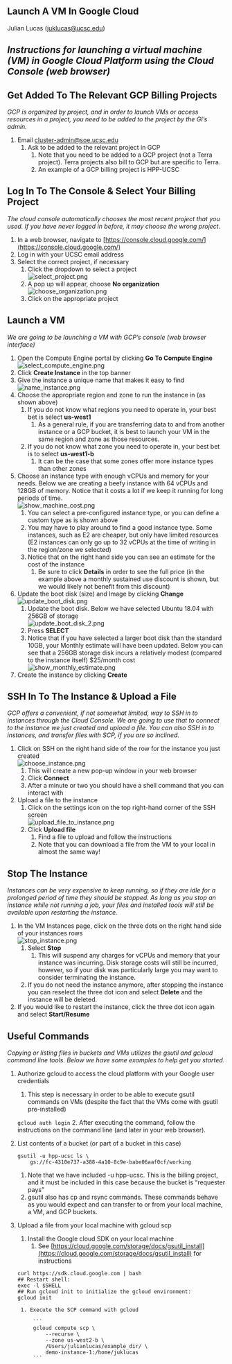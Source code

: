 ## Launch A VM In Google Cloud
Julian Lucas (juklucas@ucsc.edu)

_Instructions for launching a virtual machine (VM) in Google Cloud Platform using the Cloud Console (web browser)_
------------------
## **Get Added To The Relevant GCP Billing Projects**

_GCP is organized by project, and in order to launch VMs or access resources in a project, you need to be added to the project by the GI’s admin._


1. Email cluster-admin@soe.ucsc.edu
    1. Ask to be added to the relevant project in GCP
        1. Note that you need to be added to a GCP project (not a Terra project). Terra projects also bill to GCP but are specific to Terra.
        2. An example of a GCP billing project is HPP-UCSC

## **Log In To The Console & Select Your Billing Project**

_The cloud console automatically chooses the most recent project that you used. If you have never logged in before, it may choose the wrong project._


1. In a web browser, navigate to [https://console.cloud.google.com/](https://console.cloud.google.com/)
2. Log in with your UCSC email address
3. Select the correct project, if necessary
    1. Click the dropdown to select a project<br/>
    ![select_project.png](https://github.com/ucsc-cgp/training-resources/blob/main/GCP/launching_a_VM/images/select_project.png?raw=true)
    2. A pop up will appear, choose **No organization**<br/>
    ![choose_organization.png](https://github.com/ucsc-cgp/training-resources/blob/main/GCP/launching_a_VM/images/choose_organization.png?raw=true)<br/>
    3. Click on the appropriate project


## **Launch a VM**

_We are going to be launching a VM with GCP’s console (web browser interface)_


1. Open the Compute Engine portal by clicking **Go To Compute Engine**<br/>
![select_compute_engine.png](https://github.com/ucsc-cgp/training-resources/blob/main/GCP/launching_a_VM/images/select_compute_engine.png?raw=true)
2. Click **Create Instance** in the top banner
3. Give the instance a unique name that makes it easy to find<br/>
![name_instance.png](https://github.com/ucsc-cgp/training-resources/blob/main/GCP/launching_a_VM/images/name_instance.png?raw=true)
4. Choose the appropriate region and zone to run the instance in (as shown above)
    1. If you do not know what regions you need to operate in, your best bet is select **us-west1**
        1. As a general rule, if you are transferring data to and from another instance or a GCP bucket, it is best to launch your VM in the same region and zone as those resources. 
    2. If you do not know what zone you need to operate in, your best bet is to select **us-west1-b**
        1. It can be the case that some zones offer more instance types than other zones
5. Choose an instance type with enough vCPUs and memory for your needs. Below we are creating a beefy instance with 64 vCPUs and 128GB of memory. Notice that it costs a lot if we keep it running for long periods of time.<br/>
![show_machine_cost.png](https://github.com/ucsc-cgp/training-resources/blob/main/GCP/launching_a_VM/images/show_machine_cost.png?raw=true)
    1. You can select a pre-configured instance type, or you can define a custom type as is shown above
    2. You may have to play around to find a good instance type. Some instances, such as E2 are cheaper, but only have limited resources (E2 instances can only go up to 32 vCPUs at the time of writing in the region/zone we selected)
    3. Notice that on the right hand side you can see an estimate for the cost of the instance
        1. Be sure to click **Details** in order to see the full price (in the example above a monthly sustained use discount is shown, but we would likely not benefit from this discount)
6. Update the boot disk (size) and Image by clicking **Change**<br/>
![update_boot_disk.png](https://github.com/ucsc-cgp/training-resources/blob/main/GCP/launching_a_VM/images/update_boot_disk.png?raw=true)
	1. Update the boot disk. Below we have selected Ubuntu 18.04 with 256GB of storage<br/>
    ![update_boot_disk_2.png](https://github.com/ucsc-cgp/training-resources/blob/main/GCP/launching_a_VM/images/update_boot_disk_2.png?raw=true)
    2. Press **SELECT**
    3. Notice that if you have selected a larger boot disk than the standard 10GB, your Monthly estimate will have been updated. Below you can see that a 256GB storage disk incurs a relatively modest (compared to the instance itself) $25/month cost<br/>
    ![show_monthly_estimate.png](https://github.com/ucsc-cgp/training-resources/blob/main/GCP/launching_a_VM/images/show_monthly_estimate.png?raw=true)    
7. Create the instance by clicking **Create**


## **SSH In To The Instance & Upload a File**

_GCP offers a convenient, if not somewhat limited, way to SSH in to instances through the Cloud Console. We are going to use that to connect to the instance we just created and upload a file. You can also SSH in to instances, and transfer files with SCP, if you are so inclined._
1. Click on SSH on the right hand side of the row for the instance you just created<br/>
![choose_instance.png](https://github.com/ucsc-cgp/training-resources/blob/main/GCP/launching_a_VM/images/choose_instance.png?raw=true)    
    1. This will create a new pop-up window in your web browser
    2. Click **Connect**
    3. After a minute or two you should have a shell command that you can interact with
2. Upload a file to the instance
    1. Click on the settings icon on the top right-hand corner of the SSH screen<br/>
	![upload_file_to_instance.png](https://github.com/ucsc-cgp/training-resources/blob/main/GCP/launching_a_VM/images/upload_file_to_instance.png?raw=true)
    2. Click **Upload file**
        1. Find a file to upload and follow the instructions
        2. Note that you can download a file from the VM to your local in almost the same way!


## **Stop The Instance**

_Instances can be very expensive to keep running, so if they are idle for a prolonged period of time they should be stopped. As long as you stop an instance while not running a job, your files and installed tools will still be available upon restarting the instance._

1. In the VM Instances page, click on the three dots on the right hand side of your instances rows<br/>
![stop_instance.png](https://github.com/ucsc-cgp/training-resources/blob/main/GCP/launching_a_VM/images/stop_instance.png?raw=true)   
    1. Select **Stop**
        1. This will suspend any charges for vCPUs and memory that your instance was incurring. Disk storage costs will still be incurred, however, so if your disk was particularly large you may want to consider terminating the instance.
    2. If you do not need the instance anymore, after stopping the instance you can reselect the three dot icon and select **Delete** and the instance will be deleted.
2. If you would like to restart the instance, click the three dot icon again and select **Start/Resume**


## **Useful Commands**
_Copying or listing files in buckets and VMs utilizes the gsutil and gcloud command line tools. Below we have some examples to help get you started._


1. Authorize gcloud to access the cloud platform with your Google user credentials
    1. This step is necessary in order to be able to execute gsutil commands on VMs (despite the fact that the VMs come with gsutil pre-installed)

	`gcloud auth login`
    2. After executing the command, follow the instructions on the command line (and later in your web browser).
2. List contents of a bucket (or part of a bucket in this case)

    ```
    gsutil -u hpp-ucsc ls \
        gs://fc-4310e737-a388-4a10-8c9e-babe06aaf0cf/working
    ```
    1. Note that we have included -u hpp-ucsc. This is the billing project, and it must be included in this case because the bucket is “requester pays”
    2. gsutil also has cp and rsync commands. These commands behave as you would expect and can transfer to or from your local machine, a VM, and GCP buckets.
3. Upload a file from your local machine with gcloud scp
    1. Install the Google cloud SDK on your local machine
        1. See [https://cloud.google.com/storage/docs/gsutil_install](https://cloud.google.com/storage/docs/gsutil_install) for instructions 
	```
	curl https://sdk.cloud.google.com | bash
	## Restart shell:
	exec -l $SHELL
	## Run gcloud init to initialize the gcloud environment:
	gcloud init
	```
	    1. Execute the SCP command with gcloud

	        ```
	        gcloud compute scp \
	        	--recurse \
	        	--zone us-west2-b \
	        	/Users/julianlucas/example_dir/ \
	        	demo-instance-1:/home/juklucas
	        ```